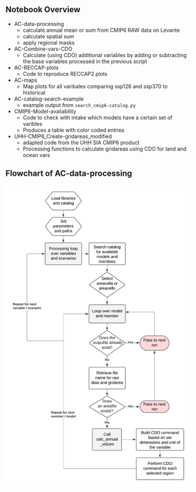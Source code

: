 ## Notebook Overview
- AC-data-processing
  - calculate annual mean or sum from CMIP6 RAW data on Levante
  - calculate spatial sum
  - apply regional masks
- AC-Combine-vars-CDO
  - Calculate (using CDO) additional variables by adding or subtracting the base variables processed in the previous script
- AC-RECCAP-plots
  - Code to reproduce RECCAP2 plots
- AC-maps
  - Map plots for all varibales comparing ssp126 and ssp370 to historical
- AC-catalog-search-example
  - example output from ```search_cmip6-catalog.py```
- CMIP6-Model-availability
  - Code to check with intake which models have a certain set of varibles
  - Produces a table with color coded entries
- UHH-CMIP6_Create-gridareas_modified
  - adapted code from the UHH SIA CMIP6 product
  - Processing functions to calculate gridareas using CDO for land and ocean vars

## Flowchart of AC-data-processing
![Flowchart](https://github.com/QuentinRauschenbach/ArcticCarbon/blob/master/code/Flowchart.png)
